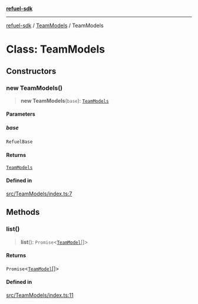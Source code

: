 [**refuel-sdk**](../../README.md)

***

[refuel-sdk](../../modules.md) / [TeamModels](../README.md) / TeamModels

# Class: TeamModels

## Constructors

### new TeamModels()

> **new TeamModels**(`base`): [`TeamModels`](TeamModels.md)

#### Parameters

##### base

`RefuelBase`

#### Returns

[`TeamModels`](TeamModels.md)

#### Defined in

[src/TeamModels/index.ts:7](https://github.com/refuel-ai/refuel-sdk/blob/f2e28ab259fcf3e0cbb5ccf9e6bee5d2eda4cd6f/src/TeamModels/index.ts#L7)

## Methods

### list()

> **list**(): `Promise`\<[`TeamModel`](../../types/interfaces/TeamModel.md)[]\>

#### Returns

`Promise`\<[`TeamModel`](../../types/interfaces/TeamModel.md)[]\>

#### Defined in

[src/TeamModels/index.ts:11](https://github.com/refuel-ai/refuel-sdk/blob/f2e28ab259fcf3e0cbb5ccf9e6bee5d2eda4cd6f/src/TeamModels/index.ts#L11)
